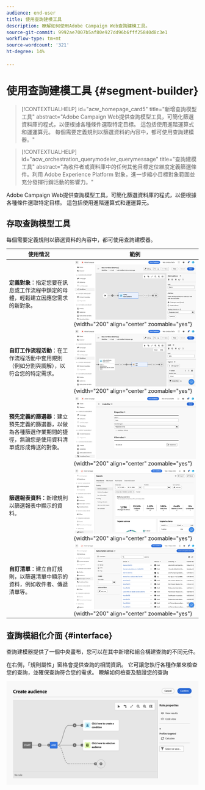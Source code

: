 ```yaml
---
audience: end-user
title: 使用查詢建模工具
description: 瞭解如何使用Adobe Campaign Web查詢建模工具。
source-git-commit: 9992ae7007b5af80e927dd96b6fff25840d8c3e1
workflow-type: tm+mt
source-wordcount: '321'
ht-degree: 14%

---
```


# 使用查詢建模工具 {#segment-builder}


>[!CONTEXTUALHELP]
>id="acw_homepage_card5"
>title="新增查詢模型工具"
>abstract="Adobe Campaign Web提供查詢模型工具，可簡化篩選資料庫的程式，以便根據各種條件選取特定目標。 這包括使用進階運算式和運運算元。 每個需要定義規則以篩選資料的內容中，都可使用查詢建模器。"

>[!CONTEXTUALHELP]
>id="acw_orchestration_querymodeler_querymessage"
>title="查詢建模工具"
>abstract="為收件者或資料庫中的任何其他目標定位維度定義篩選條件。利用 Adobe Experience Platform 對象，進一步縮小目標對象範圍並充分發揮行銷活動的影響力。"

Adobe Campaign Web提供查詢模型工具，可簡化篩選資料庫的程式，以便根據各種條件選取特定目標。 這包括使用進階運算式和運運算元。

## 存取查詢模型工具

每個需要定義規則以篩選資料的內容中，都可使用查詢建模器。

| 使用情況 | 範例 |
|  ---  |  ---  |
| **定義對象**：指定您要在訊息或工作流程中鎖定的母體，輕鬆建立因應您需求的新對象。 | ![](assets/access-audience.png){width="200" align="center" zoomable="yes"} |
| **自訂工作流程活動**：在工作流程活動中套用規則（例如分割與調解），以符合您的特定需求。 | ![](assets/access-workflow.png){width="200" align="center" zoomable="yes"} |
| **預先定義的篩選器**：建立預先定義的篩選器，以做為各種篩選作業期間的捷徑，無論您是使用資料清單或形成傳送的對象。 | ![](assets/access-predefined-filter.png){width="200" align="center" zoomable="yes"} |
| **篩選報表資料**：新增規則以篩選報表中顯示的資料。 | ![](assets/access-reports.png){width="200" align="center" zoomable="yes"} |
| **自訂清單**：建立自訂規則，以篩選清單中顯示的資料，例如收件者、傳遞清單等。 | ![](assets/access-lists.png){width="200" align="center" zoomable="yes"} |



<!--**Dynamize content**: make your content dynamic by creating conditions that define which content should be displayed to different recipients, ensuring personalized and relevant messaging.

+++Example

![](assets/access-audience.png)

 +++
-->


## 查詢模組化介面 {#interface}

查詢建模器提供了一個中央畫布，您可以在其中新增和組合構建查詢的不同元件。

在右側，「規則屬性」窗格會提供查詢的相關資訊。 它可讓您執行各種作業來檢查您的查詢，並確保查詢符合您的需求。 瞭解如何檢查及驗證您的查詢

![](assets/query-interface.png)
